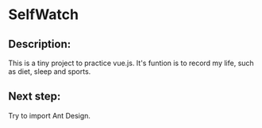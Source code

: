# SelfWatch
## Description: 
This is a tiny project to practice vue.js. It's funtion is to record my life, such as diet, sleep and sports.
## Next step: 
Try to import Ant Design.